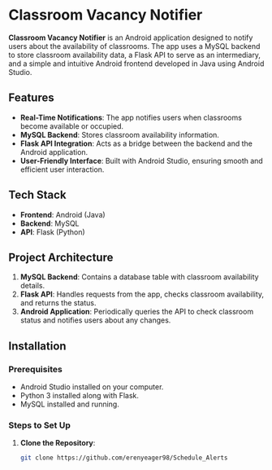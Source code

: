 # Classroom Vacancy Notifier

**Classroom Vacancy Notifier** is an Android application designed to notify users about the availability of classrooms. The app uses a MySQL backend to store classroom availability data, a Flask API to serve as an intermediary, and a simple and intuitive Android frontend developed in Java using Android Studio.

## Features
- **Real-Time Notifications**: The app notifies users when classrooms become available or occupied.
- **MySQL Backend**: Stores classroom availability information.
- **Flask API Integration**: Acts as a bridge between the backend and the Android application.
- **User-Friendly Interface**: Built with Android Studio, ensuring smooth and efficient user interaction.

## Tech Stack
- **Frontend**: Android (Java)
- **Backend**: MySQL
- **API**: Flask (Python)

## Project Architecture
1. **MySQL Backend**: Contains a database table with classroom availability details.
2. **Flask API**: Handles requests from the app, checks classroom availability, and returns the status.
3. **Android Application**: Periodically queries the API to check classroom status and notifies users about any changes.

## Installation

### Prerequisites
- Android Studio installed on your computer.
- Python 3 installed along with Flask.
- MySQL installed and running.

### Steps to Set Up
1. **Clone the Repository**:
   ```bash
   git clone https://github.com/erenyeager98/Schedule_Alerts
